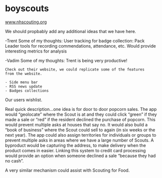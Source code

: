 boyscouts
=========

www.nhscouting.org

We should propbably add any additional ideas that we have here. 


-Trent
Some of my thoughts: 
	User tracking for badge collection:
	Pack Leader tools for recording commendations, attendance, etc. 
		Would provide interesting metrics for analysis

-Vadim
Some of my thoughts:
	Trent is being very productive!

	Check out their website, we could replicate some of the features
	from the website.
	
	- Side menu bar
	- RSS news update
	- Badges collections
	

Our users wishlist.

Real quick description…one idea is for door to door popcorn sales.  The app would “geolocate” where the Scout is at and they could click “green” if they made a sale or “red” if the resident declined the purchase of popcorn.  This would prevent multiple asks at houses that say no.  It would also build a “book of business” where the Scout could sell to again (in six weeks or the next year).  The app could also assign territories for individuals or groups to prevent multiple asks in areas where we have a large number of Scouts.  A byproduct would be capturing the address, to make delivery when the product comes in easier.  Linking this system to credit card processing would provide an option when someone declined a sale “because they had no cash”.

 

A very similar mechanism could assist with Scouting for Food.
	
